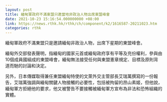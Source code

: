```yaml
---
layout: post
title: 緬甸軍政府不滿東盟只邀當地非政治人物出席東盟峰會
date: 2021-10-23 15:16:54.000000000 +08:00
link: https://news.rthk.hk/rthk/ch/component/k2/1616587-20211023.htm
categories: rthk
---
```


緬甸軍政府不滿東盟只是邀請緬甸非政治人物，出席下星期的東盟峰會。

緬甸外交部發表聲明，指緬甸的國家元首或緬甸政府享有平等及充份權利，參與由10個成員國組成的東盟峰會，緬甸無法接受任何與東盟憲章規定、目標及原則背道而馳的討論和決定。

另外，日本傳媒取得兼任東盟緬甸特使的文萊外交主管部長艾瑞萬撰寫的一份報告，艾瑞萬強調與緬甸關鍵人物接觸的必要性，包括被拘留的昂山素姬，但他說，緬甸軍方拒絕他的要求，他又被警告不要接觸被緬甸軍方宣布為非法和恐怖組織的實體。
